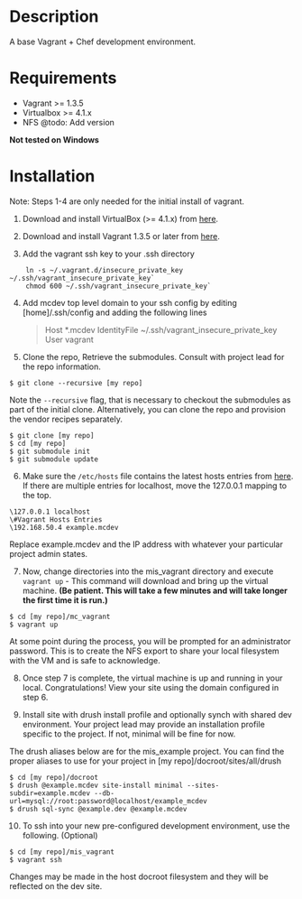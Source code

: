 # Description

A base Vagrant + Chef development environment.

# Requirements

* Vagrant >= 1.3.5
* Virtualbox >= 4.1.x
* NFS @todo: Add version

**Not tested on Windows**

# Installation

Note: Steps 1-4 are only needed for the initial install of vagrant.

1. Download and install VirtualBox (>= 4.1.x) from [here](https://www.virtualbox.org/wiki/Downloads).

2. Download and install Vagrant 1.3.5 or later from [here](http://downloads.vagrantup.com/).

3. Add the vagrant ssh key to your .ssh directory
~~~~
    ln -s ~/.vagrant.d/insecure_private_key ~/.ssh/vagrant_insecure_private_key`
    chmod 600 ~/.ssh/vagrant_insecure_private_key`
~~~~

4. Add mcdev top level domain to your ssh config by editing [home]/.ssh/config and adding the following lines
    >Host *.mcdev
    >IdentityFile ~/.ssh/vagrant_insecure_private_key
    >User vagrant


5. Clone the repo, Retrieve the submodules. Consult with project lead for the repo information.
~~~~
$ git clone --recursive [my repo]
~~~~
Note the `--recursive` flag, that is necessary to checkout the submodules as part of the initial clone.
Alternatively, you can clone the repo and provision the vendor recipes separately.
```
$ git clone [my repo]
$ cd [my repo]
$ git submodule init
$ git submodule update
```

6. Make sure the `/etc/hosts` file contains the latest hosts entries from [here](https://docs.google.com/a/mediacurrent.com/spreadsheet/pub?key=0AuLhQk3Txl-JdFNGOGNEV0twcUlwR09tWkU1NVNMZnc&output=html). If there are multiple entries for localhost, move the 127.0.0.1 mapping to the top.
```
\127.0.0.1 localhost
\#Vagrant Hosts Entries
\192.168.50.4 example.mcdev
```

Replace example.mcdev and the IP address with whatever your particular project admin states.

7. Now, change directories into the mis_vagrant directory and execute `vagrant up` - This command will download and bring up the virtual machine.
**(Be patient.  This will take a few minutes and will take longer the first time it is run.)**
```
$ cd [my repo]/mc_vagrant
$ vagrant up
```
At some point during the process, you will be prompted for an administrator password. This is to create the NFS export to share your local filesystem with the VM and is safe to acknowledge.

8. Once step 7 is complete, the virtual machine is up and running in your local. Congratulations! View your site using the domain configured in step 6.

9. Install site with drush install profile and optionally synch with shared dev environment. Your project lead may provide an installation profile specific to the project. If not, minimal will be fine for now.

The drush aliases below are for the mis_example project. You can find the proper aliases to use for your project in [my repo]/docroot/sites/all/drush
```
$ cd [my repo]/docroot
$ drush @example.mcdev site-install minimal --sites-subdir=example.mcdev --db-url=mysql://root:password@localhost/example_mcdev
$ drush sql-sync @example.dev @example.mcdev
```

10. To ssh into your new pre-configured development environment, use the following. (Optional)
```
$ cd [my repo]/mis_vagrant
$ vagrant ssh
```
Changes may be made in the host docroot filesystem and they will
be reflected on the dev site.
